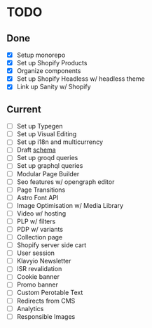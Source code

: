 # TODO

## Done

- [x] Setup monorepo
- [x] Set up Shopify Products
- [x] Organize components
- [x] Set up Shopify Headless w/ headless theme
- [x] Link up Sanity w/ Shopify

## Current

- [ ] Set up Typegen
- [ ] Set up Visual Editing
- [ ] Set up i18n and multicurrency
- [ ] Draft [schema](https://schema.club)
- [ ] Set up groqd queries
- [ ] Set up graphql queries
- [ ] Modular Page Builder
- [ ] Seo features w/ opengraph editor
- [ ] Page Transitions
- [ ] Astro Font API
- [ ] Image Optimisation w/ Media Library
- [ ] Video w/ hosting
- [ ] PLP w/ filters
- [ ] PDP w/ variants
- [ ] Collection page
- [ ] Shopify server side cart
- [ ] User session
- [ ] Klavyio Newsletter
- [ ] ISR revalidation
- [ ] Cookie banner
- [ ] Promo banner
- [ ] Custom Perotable Text
- [ ] Redirects from CMS
- [ ] Analytics
- [ ] Responsible Images
